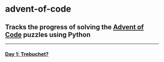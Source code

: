 # advent-of-code

## Tracks the progress of solving the [Advent of Code](<https://adventofcode.com/>) puzzles using Python

---

### [Day 1: Trebuchet?](https://adventofcode.com/2023/day/1)
